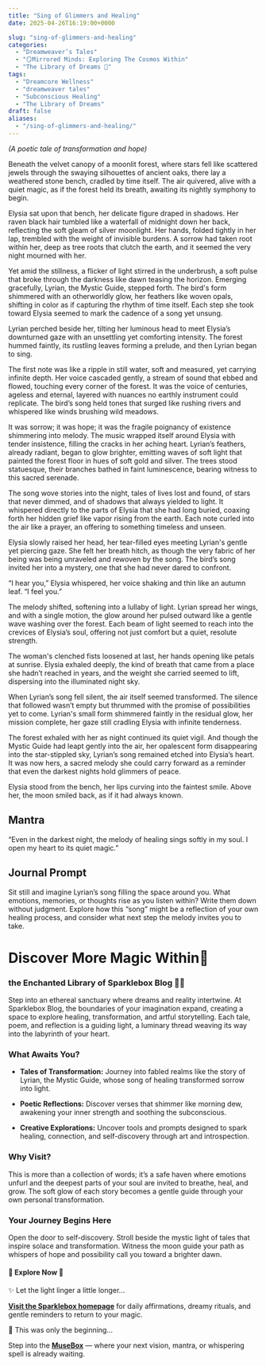 ```yaml
---
title: "Sing of Glimmers and Healing"
date: 2025-04-26T16:19:00+0000

slug: "sing-of-glimmers-and-healing"
categories:
  - "Dreamweaver’s Tales"
  - "🪞Mirrored Minds: Exploring The Cosmos Within"
  - "The Library of Dreams 📜"
tags:
  - "Dreamcore Wellness"
  - "dreamweaver tales"
  - "Subconscious Healing"
  - "The Library of Dreams"
draft: false
aliases:
  - "/sing-of-glimmers-and-healing/"
---
```

*(A poetic tale of transformation and hope)*

Beneath the velvet canopy of a moonlit forest, where stars fell like scattered jewels through the swaying silhouettes of ancient oaks, there lay a weathered stone bench, cradled by time itself. The air quivered, alive with a quiet magic, as if the forest held its breath, awaiting its nightly symphony to begin.

Elysia sat upon that bench, her delicate figure draped in shadows. Her raven black hair tumbled like a waterfall of midnight down her back, reflecting the soft gleam of silver moonlight. Her hands, folded tightly in her lap, trembled with the weight of invisible burdens. A sorrow had taken root within her, deep as tree roots that clutch the earth, and it seemed the very night mourned with her.

Yet amid the stillness, a flicker of light stirred in the underbrush, a soft pulse that broke through the darkness like dawn teasing the horizon. Emerging gracefully, Lyrian, the Mystic Guide, stepped forth. The bird's form shimmered with an otherworldly glow, her feathers like woven opals, shifting in color as if capturing the rhythm of time itself. Each step she took toward Elysia seemed to mark the cadence of a song yet unsung.

Lyrian perched beside her, tilting her luminous head to meet Elysia’s downturned gaze with an unsettling yet comforting intensity. The forest hummed faintly, its rustling leaves forming a prelude, and then Lyrian began to sing.

The first note was like a ripple in still water, soft and measured, yet carrying infinite depth. Her voice cascaded gently, a stream of sound that ebbed and flowed, touching every corner of the forest. It was the voice of centuries, ageless and eternal, layered with nuances no earthly instrument could replicate. The bird’s song held tones that surged like rushing rivers and whispered like winds brushing wild meadows.

It was sorrow; it was hope; it was the fragile poignancy of existence shimmering into melody. The music wrapped itself around Elysia with tender insistence, filling the cracks in her aching heart. Lyrian’s feathers, already radiant, began to glow brighter, emitting waves of soft light that painted the forest floor in hues of soft gold and silver. The trees stood statuesque, their branches bathed in faint luminescence, bearing witness to this sacred serenade.

The song wove stories into the night, tales of lives lost and found, of stars that never dimmed, and of shadows that always yielded to light. It whispered directly to the parts of Elysia that she had long buried, coaxing forth her hidden grief like vapor rising from the earth. Each note curled into the air like a prayer, an offering to something timeless and unseen.

Elysia slowly raised her head, her tear-filled eyes meeting Lyrian's gentle yet piercing gaze. She felt her breath hitch, as though the very fabric of her being was being unraveled and rewoven by the song. The bird’s song invited her into a mystery, one that she had never dared to confront.

“I hear you,” Elysia whispered, her voice shaking and thin like an autumn leaf. “I feel you.”

The melody shifted, softening into a lullaby of light. Lyrian spread her wings, and with a single motion, the glow around her pulsed outward like a gentle wave washing over the forest. Each beam of light seemed to reach into the crevices of Elysia’s soul, offering not just comfort but a quiet, resolute strength.

The woman's clenched fists loosened at last, her hands opening like petals at sunrise. Elysia exhaled deeply, the kind of breath that came from a place she hadn’t reached in years, and the weight she carried seemed to lift, dispersing into the illuminated night sky.

When Lyrian’s song fell silent, the air itself seemed transformed. The silence that followed wasn’t empty but thrummed with the promise of possibilities yet to come. Lyrian's small form shimmered faintly in the residual glow, her mission complete, her gaze still cradling Elysia with infinite tenderness.

The forest exhaled with her as night continued its quiet vigil. And though the Mystic Guide had leapt gently into the air, her opalescent form disappearing into the star-stippled sky, Lyrian’s song remained etched into Elysia’s heart. It was now hers, a sacred melody she could carry forward as a reminder that even the darkest nights hold glimmers of peace.

Elysia stood from the bench, her lips curving into the faintest smile. Above her, the moon smiled back, as if it had always known.

## **Mantra**

“Even in the darkest night, the melody of healing sings softly in my soul. I open my heart to its quiet magic.”

## **Journal Prompt**

Sit still and imagine Lyrian’s song filling the space around you. What emotions, memories, or thoughts rise as you listen within? Write them down without judgment. Explore how this “song” might be a reflection of your own healing process, and consider what next step the melody invites you to take.

# Discover More Magic Within🌹

### the Enchanted Library of Sparklebox Blog 🌙✨

Step into an ethereal sanctuary where dreams and reality intertwine. At Sparklebox Blog, the boundaries of your imagination expand, creating a space to explore healing, transformation, and artful storytelling. Each tale, poem, and reflection is a guiding light, a luminary thread weaving its way into the labyrinth of your heart.

### What Awaits You?

- **Tales of Transformation:** Journey into fabled realms like the story of Lyrian, the Mystic Guide, whose song of healing transformed sorrow into light.

- **Poetic Reflections:** Discover verses that shimmer like morning dew, awakening your inner strength and soothing the subconscious.

- **Creative Explorations:** Uncover tools and prompts designed to spark healing, connection, and self-discovery through art and introspection.

### Why Visit?

This is more than a collection of words; it’s a safe haven where emotions unfurl and the deepest parts of your soul are invited to breathe, heal, and grow. The soft glow of each story becomes a gentle guide through your own personal transformation.

### Your Journey Begins Here

Open the door to self-discovery. Stroll beside the mystic light of tales that inspire solace and transformation. Witness the moon guide your path as whispers of hope and possibility call you toward a brighter dawn.

#### 🌟 **Explore Now** 🌟

✨ Let the light linger a little longer...

[**Visit the Sparklebox homepage**](https://sparklebox.blog) for daily affirmations, dreamy rituals, and gentle reminders to return to your magic.

💭 This was only the beginning...

Step into the [**MuseBox**](https://sparklebox.blog/%E2%9C%A8-the-musebox/) — where your next vision, mantra, or whispering spell is already waiting.